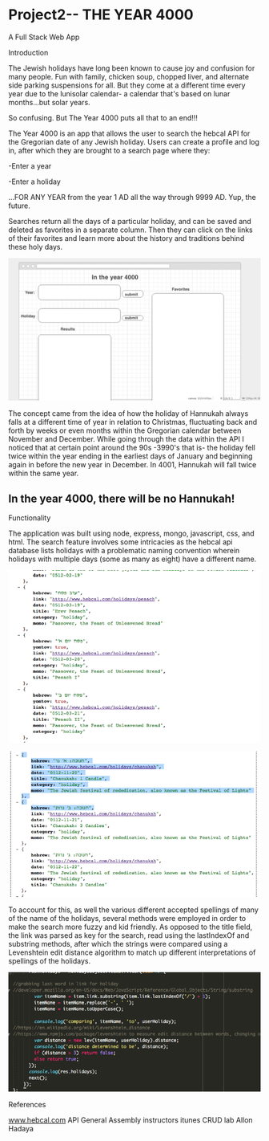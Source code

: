 # Project2-- THE YEAR 4000

A Full Stack Web App


Introduction

The Jewish holidays have long been known to cause joy and confusion for many people. Fun with family, chicken soup, chopped liver, and alternate side parking suspensions for all. But they come at a different time every year due to the lunisolar calendar- a calendar that's based on lunar months...but solar years.

So confusing. But The Year 4000 puts all that to an end!!!

The Year 4000 is an app that allows the user to search the hebcal API for the Gregorian date of any Jewish holiday.  Users can create a profile and log in, after which they are brought to a search page where they:

-Enter a year

-Enter a holiday

...FOR ANY YEAR from the year 1 AD all the way through 9999 AD. Yup, the future.

Searches return all the days of a particular holiday, and can be saved and deleted as favorites in a separate column. Then they can click on the links of their favorites and learn more about the history and traditions behind these holy days.

![alt tag](./images/PJ2Wirefrm.png)

The concept came from the idea of how the holiday of Hannukah always falls at a different time of year in relation to Christmas, fluctuating back and forth by weeks or even months within the Gregorian calendar between November and December.  While going through the data within the API I noticed that at certain point around the 90s -3990's that is- the holiday fell twice within the year ending in the earliest days of January and beginning again in before the new year in December.
In 4001, Hannukah will fall twice within the same year.

In the year 4000, there will be no Hannukah!
------

Functionality

The application was built using node, express, mongo, javascript, css, and html.
The search feature involves some intricacies as the hebcal api database lists holidays with a problematic naming convention wherein holidays with multiple days (some as many as eight) have a different name.  

![alt tag](./images/hebcal1.png)

![alt tag](./images/hebcal2.png)


To account for this, as well the various different accepted spellings of many of the name of the holidays, several methods were employed in order to make the search more fuzzy and kid friendly.
As opposed to the title field, the link was parsed as key for the search, read using the lastIndexOf and substring methods, after which the strings were compared using a Levenshtein edit distance algorithm to match up different interpretations of spellings of the holidays.

![alt tag](./images/levenshtein.png)


References

www.hebcal.com API
General Assembly instructors itunes CRUD lab
Allon Hadaya

